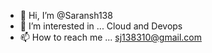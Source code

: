 - 👋 Hi, I’m @Saransh138
- 👀 I’m interested in ... Cloud and Devops
- 📫 How to reach me ... sj138310@gmail.com

